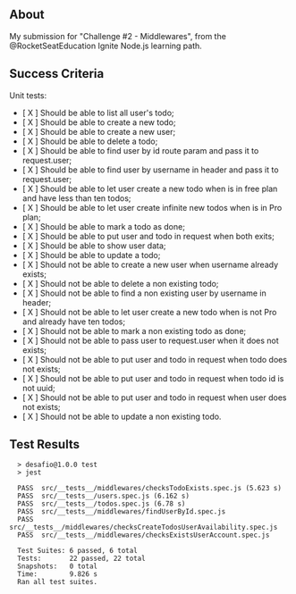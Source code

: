 ## About ##

My submission for "Challenge #2 - Middlewares", from the @RocketSeatEducation Ignite Node.js learning path.

## Success Criteria ##

Unit tests:

  - [ X ] Should be able to list all user's todo;
  - [ X ] Should be able to create a new todo;
  - [ X ] Should be able to create a new user;
  - [ X ] Should be able to delete a todo;
  - [ X ] Should be able to find user by id route param and pass it to request.user;
  - [ X ] Should be able to find user by username in header and pass it to request.user;
  - [ X ] Should be able to let user create a new todo when is in free plan and have less than ten todos;
  - [ X ] Should be able to let user create infinite new todos when is in Pro plan;
  - [ X ] Should be able to mark a todo as done;
  - [ X ] Should be able to put user and todo in request when both exits;
  - [ X ] Should be able to show user data;
  - [ X ] Should be able to update a todo;
  - [ X ] Should not be able to create a new user when username already exists;
  - [ X ] Should not be able to delete a non existing todo;
  - [ X ] Should not be able to find a non existing user by username in header;
  - [ X ] Should not be able to let user create a new todo when is not Pro and already have ten todos;
  - [ X ] Should not be able to mark a non existing todo as done;
  - [ X ] Should not be able to pass user to request.user when it does not exists;
  - [ X ] Should not be able to put user and todo in request when todo does not exists;
  - [ X ] Should not be able to put user and todo in request when todo id is not uuid;
  - [ X ] Should not be able to put user and todo in request when user does not exists;
  - [ X ] Should not be able to update a non existing todo.

  ## Test Results ##

      > desafio@1.0.0 test
      > jest

      PASS  src/__tests__/middlewares/checksTodoExists.spec.js (5.623 s)
      PASS  src/__tests__/users.spec.js (6.162 s)
      PASS  src/__tests__/todos.spec.js (6.78 s)
      PASS  src/__tests__/middlewares/findUserById.spec.js
      PASS  src/__tests__/middlewares/checksCreateTodosUserAvailability.spec.js
      PASS  src/__tests__/middlewares/checksExistsUserAccount.spec.js

      Test Suites: 6 passed, 6 total
      Tests:       22 passed, 22 total
      Snapshots:   0 total
      Time:        9.826 s
      Ran all test suites.